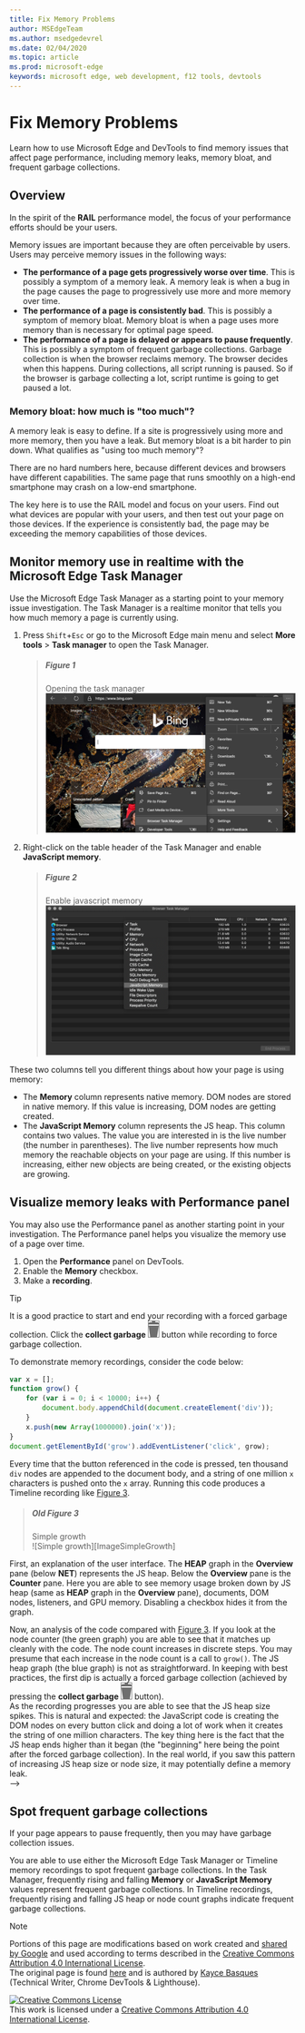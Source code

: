 ```yaml
---
title: Fix Memory Problems
author: MSEdgeTeam
ms.author: msedgedevrel
ms.date: 02/04/2020
ms.topic: article
ms.prod: microsoft-edge
keywords: microsoft edge, web development, f12 tools, devtools
---
```

<!-- Copyright Kayce Basques 

   Licensed under the Apache License, Version 2.0 (the "License");
   you may not use this file except in compliance with the License.
   You may obtain a copy of the License at

       https://www.apache.org/licenses/LICENSE-2.0

   Unless required by applicable law or agreed to in writing, software
   distributed under the License is distributed on an "AS IS" BASIS,
   WITHOUT WARRANTIES OR CONDITIONS OF ANY KIND, either express or implied.
   See the License for the specific language governing permissions and
   limitations under the License.  -->





# Fix Memory Problems   



Learn how to use Microsoft Edge and DevTools to find memory issues that affect page performance, including memory leaks, memory bloat, and frequent garbage collections.  

<!--
### Summary  

*   Find out how much memory your page is currently using with the Microsoft Edge Task Manager.  
*   Visualize memory usage over time with Timeline recordings.  
*   Identify detached DOM trees \(a common cause of memory leaks\) with Heap Snapshots.  
*   Find out when new memory is being allocated in your JavaScript heap \(JS heap\) with Allocation Timeline recordings.  
-->  

## Overview  

In the spirit of the **RAIL** performance model, the focus of your performance efforts should be your users.  

<!--todo: add RAIL section when available  -->  

Memory issues are important because they are often perceivable by users.  Users may perceive memory issues in the following
ways:  

*   **The performance of a page gets progressively worse over time**.  This is possibly a symptom of a memory leak.  A memory leak is when a bug in the page causes the page to progressively use more and more memory over time.  
*   **The performance of a page is consistently bad**.  This is possibly a symptom of memory bloat.  Memory bloat is when a page uses more memory than is necessary for optimal page speed.  
*   **The performance of a page is delayed or appears to pause frequently**.  This is possibly a symptom of frequent garbage collections.  Garbage collection is when the browser reclaims memory.  The browser decides when this happens.  During collections, all script running is paused.  So if the browser is garbage collecting a lot, script runtime is going to get paused a lot.  

### Memory bloat: how much is "too much"?  

A memory leak is easy to define.  If a site is progressively using more and more memory, then you have a leak.  But memory bloat is a bit harder to pin down.  What qualifies as "using too much memory"?  

There are no hard numbers here, because different devices and browsers have different capabilities.  The same page that
runs smoothly on a high-end smartphone may crash on a low-end smartphone.  

The key here is to use the RAIL model and focus on your users.  Find out what devices are popular with your users, and then test out your page on those devices.  If the experience is consistently bad, the page may be exceeding the memory capabilities of those devices.  

## Monitor memory use in realtime with the Microsoft Edge Task Manager  

Use the Microsoft Edge Task Manager as a starting point to your memory issue investigation.  The Task Manager is a realtime monitor that tells you how much memory a page is currently using.  

1.  Press `Shift`+`Esc` or go to the Microsoft Edge main menu and select **More tools** > **Task manager** to open the Task Manager.  
    
    > ##### Figure 1  
    > Opening the task manager  
    > ![Opening the task manager][ImageTaskManager]  
    
1.  Right-click on the table header of the Task Manager and enable **JavaScript memory**.  
    
    > ##### Figure 2  
    > Enable javascript memory  
    > ![Enable javascript memory][ImageJavascriptMemory]  
    
These two columns tell you different things about how your page is using memory:  

*   The **Memory** column represents native memory.  DOM nodes are stored in native memory.  If this value is increasing, DOM nodes are getting created.  
*   The **JavaScript Memory** column represents the JS heap.  This column contains two values.  The value you are interested in is the live number \(the number in parentheses\).  The live number represents how much memory the reachable objects on your page are using.  If this number is increasing, either new objects are being created, or the existing objects are growing.  

<!--*   live number reference: https://groups.google.com/d/msg/google-chrome-developer-tools/aTMVGoNM0VY/bLmf3l2CpJ8J  -->  

## Visualize memory leaks with Performance panel  

You may also use the Performance panel as another starting point in your investigation.  The Performance panel helps you visualize the memory use of a page over time.  

1.  Open the **Performance** panel on DevTools.  
1.  Enable the **Memory** checkbox.  
1.  Make a **recording**.  

> [!TIP]
> It is a good practice to start and end your recording with a forced garbage collection.  Click the **collect garbage** ![force garbage collection][ImageForceGarbageCollectionIcon] button while recording to force garbage collection.  

To demonstrate memory recordings, consider the code below:  

```javascript
var x = [];
function grow() {
    for (var i = 0; i < 10000; i++) {
        document.body.appendChild(document.createElement('div'));
    }
    x.push(new Array(1000000).join('x'));
}
document.getElementById('grow').addEventListener('click', grow);
```  

Every time that the button referenced in the code is pressed, ten thousand `div` nodes are appended to the document body, and a string of one million `x` characters is pushed onto the `x` array.  Running this code produces a Timeline recording like [Figure 3](#figure-3).  

> ##### Old Figure 3  
> Simple growth  
> ![Simple growth][ImageSimpleGrowth]  

First, an explanation of the user interface.  The **HEAP** graph in the **Overview** pane \(below **NET**\) represents the JS heap.  Below the **Overview** pane is the **Counter** pane.  Here you are able to see memory usage broken down by JS heap \(same as **HEAP** graph in the **Overview** pane\), documents, DOM nodes, listeners, and GPU memory.  Disabling a checkbox hides it from the graph.  

Now, an analysis of the code compared with [Figure 3](#figure-3).  If you look at the node counter \(the green graph\) you are able to see that it matches up cleanly with the code.  The node count increases in discrete steps.  You may presume that each increase in the node count is a call to `grow()`.  The JS heap graph \(the blue graph\) is not as straightforward.  In keeping with best practices, the first dip is actually a forced garbage collection \(achieved by pressing the  **collect garbage** ![force garbage collection][ImageForceGarbageCollectionIcon] button\).  
As the recording progresses you are able to see that the JS heap size spikes.  This is natural and expected:  the JavaScript code is creating the DOM nodes on every button click and doing a lot of work when it creates the string of one million characters.  The key thing here is the fact that the JS heap ends higher than it began \(the "beginning" here being the point after the forced garbage collection\).  In the real world, if you saw this pattern of increasing JS heap size or node size, it may potentially define a memory leak.  
-->  

<!--todo: the Heap snapshots and Profiles panel are not found in Edge  -->  
<!--  
## Discover detached DOM tree memory leaks with Heap Snapshots  

A DOM node is only garbage collected when there are no references to the node from either the DOM tree or JavaScript code of the page.  A node is said to be "detached" when it is removed from the DOM tree but some JavaScript still references it.  Detached DOM nodes are a common cause of memory leaks.  This section teaches you how to use the heap profilers in DevTools to identify detached nodes.  

Here is a simple example of detached DOM nodes.  

```javascript
var detachedNodes;
function create() {
    var ul = document.createElement('ul');
    for (var i = 0; i < 10; i++) {
        var li = document.createElement('li');
        ul.appendChild(li);
    }
    detachedNodes = ul;
}
document.getElementById('create').addEventListener('click', create);
```  

Clicking the button referenced in the code creates a `ul` node with ten `li` children.  These nodes are referenced by the code but do not exist in the DOM tree, so each is detached.  

Heap snapshots are one way to identify detached nodes.  As the name implies, heap snapshots show you how memory is distributed among the JS objects and DOM nodes for your page at the point of time of the snapshot.  

To create a snapshot, open DevTools and go to the **Profiles** panel, select the **Take Heap Snapshot** radio button, and then press the **Take Snapshot** button.  

> ##### Old Figure 4  
> Take heap snapshot  
> ![Take heap snapshot][ImageTakeHeapSnapshot]  

The snapshot may take some time to process and load.  After it is finished, select it from the left-hand panel \(named **HEAP SNAPSHOTS**\).  

Type `Detached` in the **Class filter** textbox to search for detached DOM trees.  

> ##### Old Figure 5  
> Filtering for detached nodes  
> ![Filtering for detached nodes][ImageFilteringForDetachedNodes]  

Expand the carats to investigate a detached tree.  

> ##### Old Figure 6  
> Investigating detached tree  
> ![Investigating detached tree][ImageInvestigatingDetachedTree]  

Nodes highlighted yellow have direct references to them from the JavaScript code.  Nodes highlighted red do not have direct references.  They are only alive because they are part of the tree for the yellow node.  In general, you want to focus on the yellow nodes.  Fix your code so that the yellow node is not alive for longer than it needs to be, and you also get rid of the red nodes that are part of the tree for the yellow node.  

Click on a yellow node to investigate it further.  In the **Objects** pane you are able to see more information about the code that is referencing it.  For example, in [Figure 7](#figure-7) you are able to see that the `detachedTree` variable is referencing the node.  To fix this particular memory leak, you should study the code that uses `detachedTree` and ensure that the reference to the node is removed when it is no longer needed.

> ##### Old Figure 7  
> Investigating a yellow node  
> ![Investigating a yellow node][ImageInvestigatingYellowNode]  
-->  

<!--todo: the allocation timeline does not appear in the DevTools in Edge  -->  
<!--  
## Identify JS heap memory leaks with Allocation Timelines  

The Allocation Timeline is another tool that may help you track down memory leaks in your JS heap.  

To demonstrate the Allocation Timeline consider the following code:  

```javascript
var x = [];
function grow() {
    x.push(new Array(1000000).join('x'));
}
document.getElementById('grow').addEventListener('click', grow);
```

Every time that the button referenced in the code is pushed, a string of one million characters is added to the `x` array.  

To record an Allocation Timeline, open DevTools, go to the **Profiles** panel, select the **Record Allocation Timeline** radio button, press the **Start** button, perform the action that you suspect is causing the memory leak, and then press the **stop recording** ![stop recording][ImageStopRecordingIcon] button when you are done.  

As you are recording, notice if any blue bars show up on the Allocation Timeline, like in [Figure 8](#figure-8).  

> ##### Old Figure 8  
> New allocations  
> ![New allocations][ImageNewAllocations]  

Those blue bars represent new memory allocations.  Those new memory allocations are your candidates for memory leaks.  You are able to zoom on a bar to filter the **Constructor** pane to only show objects that were allocated during the specified timeframe.  

> ##### Old Figure 9  
> Zoomed allocation timeline  
> ![Zoomed allocation timeline][ImageZoomedAllocationTimeline]  

Expand the object and click on the value to view more details in the **Object** pane.  For example, in [Figure 10](#figure-10), by viewing the details of the object that was newly allocated, you should be able to see that it was allocated to the `x` variable in the `Window` scope.  

> ##### Old Figure 10 
> Object details  
> ![Object details][ImageObjectDetail]  
-->  

<!--todo: The Timeline panel does not appear to be in DevTools for Edge  -->  
<!--  
## Investigate memory allocation by function   

Use the **Record Allocation Profiler** type to view memory allocation by JavaScript function.  

> ##### Old Figure 11  
> Record Allocation Profiler  
> ![Record Allocation Profiler][ImageRecordAllocationProfiler]  

1.  Select the **Record Allocation Profiler** radio button.  If there is a worker on the page, you are able to select that as the profiling target using the dropdown menu next to the **Start** button.  
1.  Press the **Start** button.  
1.  Perform the actions on the page which you want to investigate.  
1.  Press the **Stop** button when you have finished all of your actions.  

DevTools shows you a breakdown of memory allocation by function.  The default view is **Heavy (Bottom Up)**, which displays the functions that allocated the most memory at the top.  

> ##### Old Figure 12  
> Allocation profile  
>![Allocation profile][ImageAllocationProfile]  
-->  

## Spot frequent garbage collections  

If your page appears to pause frequently, then you may have garbage collection issues.  

You are able to use either the Microsoft Edge Task Manager or Timeline memory recordings to spot frequent garbage collections.  In the Task Manager, frequently rising and falling **Memory** or **JavaScript Memory** values represent frequent garbage collections.  In Timeline recordings, frequently rising and falling JS heap or node count graphs indicate frequent garbage collections.  

<!--  
Once you have identified the problem, you are able to use an Allocation Timeline recording to find out where memory is being allocated and which functions are causing the allocations.  
-->  

<!--## Feedback   -->  



<!-- image links -->  

[ImageForceGarbageCollectionIcon]: images/collect-garbage-icon.msft.png  
[ImageStopRecordingIcon]: images/stop-recording-icon.msft.png  

[ImageTaskManager]: images/bing-settings-more-tools-browser-task-manager.msft.png "Figure 1: Opening the task manager"  
[ImageJavascriptMemory]: images/bing-browser-task-manager-javascript-memory.msft.png "Figure 2: Enable javascript memory"  
<!--[ImageSimpleGrowth]: images/simple-growth.msft.png "Old Figure 3: Simple Growth"  -->  
<!--[ImageTakeHeapSnapshot]: images/take-heap-snapshot.msft.png "Old Figure 4: Take heap snapshot"  -->  
<!--[ImageFilteringForDetachedNodes]: images/detached-filter.msft.png "Old Figure 5: Filtering for detached nodes"  -->  
<!--[ImageInvestigatingDetachedTree]: images/expanded-detached.msft.png "Old Figure 6: Investigating detached tree"  -->  
<!--[ImageInvestigatingYellowNode]: images/yellow-node.msft.png "Old Figure 7 : Investigating a yellow node"  -->  
<!--[ImageNewAllocations]: images/new-allocations.msft.png "Figure 8: New allocations"  -->  
<!--[ImageZoomedAllocationTimeline]: images/zoomed-allocation-timeline.msft.png "Figure 9: Zoomed allocation timeline"  -->  
<!--[ImageObjectDetail]: images/object-details.msft.png "Figure 10: Object details"  -->  
<!--[ImageRecordAllocationProfiler]: images/record-allocation-profile.msft.png "Figure 11: Record Allocation Profiler"  -->  
<!--[ImageAllocationProfile]: images/allocation-profile.msft.png "Figure 12: Allocation profile"  -->  

<!-- links -->  

<!--[RAIL]: /profile/evaluate-performance/rail  -->
<!--[recording]: /profile/evaluate-performance/timeline-tool#make-a-recording ""  -->  

<!--[hngd]: https://jsfiddle.net/kaycebasques/tmtbw8ef/  -->  

> [!NOTE]
> Portions of this page are modifications based on work created and [shared by Google][GoogleSitePolicies] and used according to terms described in the [Creative Commons Attribution 4.0 International License][CCA4IL].  
> The original page is found [here](https://developers.google.com/web/tools/chrome-devtools/memory-problems/index) and is authored by [Kayce Basques][KayceBasques] \(Technical Writer, Chrome DevTools \& Lighthouse\).  

[![Creative Commons License][CCby4Image]][CCA4IL]  
This work is licensed under a [Creative Commons Attribution 4.0 International License][CCA4IL].  

[CCA4IL]: https://creativecommons.org/licenses/by/4.0  
[CCby4Image]: https://i.creativecommons.org/l/by/4.0/88x31.png  
[GoogleSitePolicies]: https://developers.google.com/terms/site-policies  
[KayceBasques]: https://developers.google.com/web/resources/contributors/kaycebasques  
